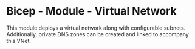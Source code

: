 # Bicep - Module - Virtual Network

This module deploys a virtual network along with configurable subnets. Additionally, private DNS zones can be created and linked to accompany this VNet.
